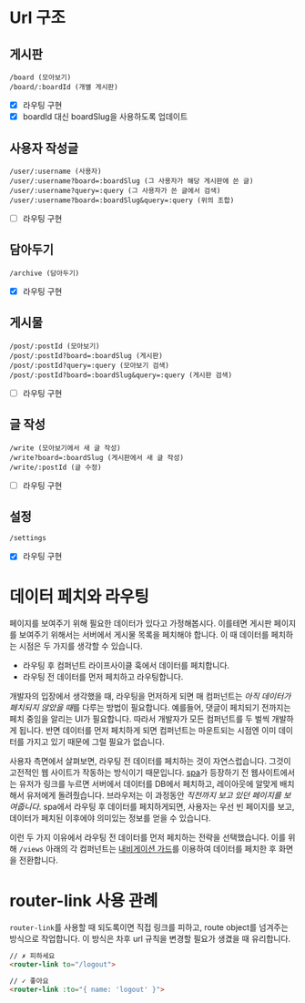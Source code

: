 # Url 구조
## 게시판
```
/board (모아보기)
/board/:boardId (개별 게시판)
```
- [x] 라우팅 구현
- [x] boardId 대신 boardSlug을 사용하도록 업데이트

## 사용자 작성글
```
/user/:username (사용자)
/user/:username?board=:boardSlug (그 사용자가 해당 게시판에 쓴 글)
/user/:username?query=:query (그 사용자가 쓴 글에서 검색)
/user/:username?board=:boardSlug&query=:query (위의 조합)
```
- [ ] 라우팅 구현

## 담아두기
```
/archive (담아두기)
```
- [x] 라우팅 구현

## 게시물
```
/post/:postId (모아보기)
/post/:postId?board=:boardSlug (게시판)
/post/:postId?query=:query (모아보기 검색)
/post/:postId?board=:boardSlug&query=:query (게시판 검색)
```
- [ ] 라우팅 구현

## 글 작성
```
/write (모아보기에서 새 글 작성)
/write?board=:boardSlug (게시판에서 새 글 작성)
/write/:postId (글 수정)
```
- [ ] 라우팅 구현

## 설정
```
/settings
```
- [x] 라우팅 구현

# 데이터 페치와 라우팅

페이지를 보여주기 위해 필요한 데이터가 있다고 가정해봅시다. 이를테면 게시판 페이지를 보여주기 위해서는 서버에서 게시물 목록을 페치해야 합니다. 이 때 데이터를 페치하는 시점은 두 가지를 생각할 수 있습니다.

- 라우팅 후 컴퍼넌트 라이프사이클 훅에서 데이터를 페치합니다.
- 라우팅 전 데이터를 먼저 페치하고 라우팅합니다.

개발자의 입장에서 생각했을 때, 라우팅을 먼저하게 되면 매 컴퍼넌트는 *아직 데이터가 페치되지 않았을 때*를 다루는 방법이 필요합니다. 예를들어, 댓글이 페치되기 전까지는 페치 중임을 알리는 UI가 필요합니다. 따라서 개발자가 모든 컴퍼넌트를 두 벌씩 개발하게 됩니다. 반면 데이터를 먼저 페치하게 되면 컴퍼넌트는 마운트되는 시점엔 이미 데이터를 가지고 있기 때문에 그럴 필요가 없습니다.

사용자 측면에서 살펴보면, 라우팅 전 데이터를 페치하는 것이 자연스럽습니다. 그것이 고전적인 웹 사이트가 작동하는 방식이기 때문입니다. [spa](https://en.wikipedia.org/wiki/Single-page_application)가 등장하기 전 웹사이트에서는 유저가 링크를 누르면 서버에서 데이터를 DB에서 페치하고, 레이아웃에 알맞게 배치해서 유저에게 돌려줬습니다. 브라우저는 이 과정동안 *직전까지 보고 있던 페이지를 보여줍니다*. spa에서 라우팅 후 데이터를 페치하게되면, 사용자는 우선 빈 페이지를 보고, 데이터가 페치된 이후에야 의미있는 정보를 얻을 수 있습니다.

이런 두 가지 이유에서 라우팅 전 데이터를 먼저 페치하는 전략을 선택했습니다. 이를 위해 `/views` 아래의 각 컴퍼넌트는 [내비게이션 가드](https://router.vuejs.org/kr/guide/advanced/navigation-guards.html)를 이용하여 데이터를 페치한 후 화면을 전환합니다.

# router-link 사용 관례

`router-link`를 사용할 때 되도록이면 직접 링크를 피하고, route object를 넘겨주는 방식으로 작업합니다. 이 방식은 차후 url 규칙을 변경할 필요가 생겼을 때 유리합니다.

```html
// ✗ 피하세요
<router-link to="/logout">

// ✓ 좋아요
<router-link :to="{ name: 'logout' }">
```